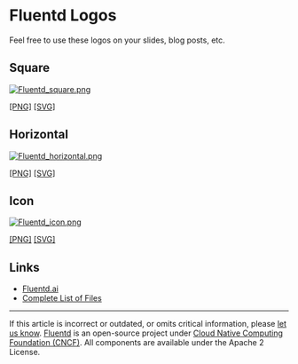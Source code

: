 # Fluentd Logos

Feel free to use these logos on your slides, blog posts, etc.


## Square

[![Fluentd_square.png](/images/logo/Fluentd_square.png)](/images/logo/Fluentd_square.png)

[\[PNG\]](/images/logo/Fluentd_square.png)
[\[SVG\]](/images/logo/Fluentd_square.svg)


## Horizontal

[![Fluentd_horizontal.png](/images/logo/Fluentd_horizontal.png)](/images/logo/Fluentd_horizontal.png)

[\[PNG\]](/images/logo/Fluentd_horizontal.png)
[\[SVG\]](/images/logo/Fluentd_horizontal.svg)


## Icon

[![Fluentd_icon.png](/images/logo/Fluentd_icon.png)](/images/logo/Fluentd_icon.png)

[\[PNG\]](/images/logo/Fluentd_icon.png)
[\[SVG\]](/images/logo/Fluentd_icon.svg)


## Links

-   [Fluentd.ai](/images/logo/Fluentd.ai)
-   [Complete List of Files](https://github.com/fluent/fluentd-docs-gitbook/tree/1.0/images/logo)


------------------------------------------------------------------------

If this article is incorrect or outdated, or omits critical information, please [let us know](https://github.com/fluent/fluentd-docs-gitbook/issues?state=open).
[Fluentd](http://www.fluentd.org/) is an open-source project under [Cloud Native Computing Foundation (CNCF)](https://cncf.io/). All components are available under the Apache 2 License.
